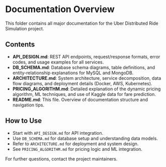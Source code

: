 # Documentation Overview

This folder contains all major documentation for the Uber Distributed Ride Simulation project.

## Contents
- **API_DESIGN.md**: REST API endpoints, request/response formats, error codes, and usage examples for all services.
- **DB_SCHEMA.md**: Database schema diagrams, table definitions, and entity-relationship explanations for MySQL and MongoDB.
- **ARCHITECTURE.md**: System architecture, service decomposition, data flow diagrams, and deployment details (Docker, AWS, Kubernetes).
- **PRICING_ALGORITHM.md**: Detailed explanation of the dynamic pricing algorithm, ML techniques, and use of Kaggle data for fare prediction.
- **README.md**: This file. Overview of documentation structure and navigation tips.

## How to Use
- Start with `API_DESIGN.md` for API integration.
- Use `DB_SCHEMA.md` for database setup and understanding data models.
- Refer to `ARCHITECTURE.md` for deployment and system design.
- See `PRICING_ALGORITHM.md` for pricing logic and ML integration.

For further questions, contact the project maintainers.
